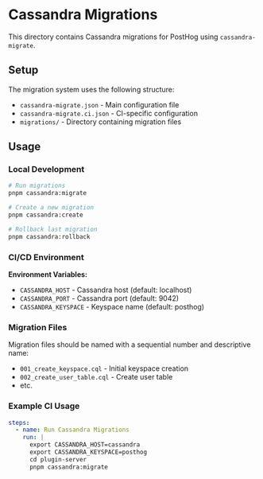 # Cassandra Migrations

This directory contains Cassandra migrations for PostHog using `cassandra-migrate`.

## Setup

The migration system uses the following structure:
- `cassandra-migrate.json` - Main configuration file
- `cassandra-migrate.ci.json` - CI-specific configuration
- `migrations/` - Directory containing migration files

## Usage

### Local Development

```bash
# Run migrations
pnpm cassandra:migrate

# Create a new migration
pnpm cassandra:create

# Rollback last migration
pnpm cassandra:rollback
```

### CI/CD Environment

**Environment Variables:**
- `CASSANDRA_HOST` - Cassandra host (default: localhost)
- `CASSANDRA_PORT` - Cassandra port (default: 9042)
- `CASSANDRA_KEYSPACE` - Keyspace name (default: posthog)

### Migration Files

Migration files should be named with a sequential number and descriptive name:
- `001_create_keyspace.cql` - Initial keyspace creation
- `002_create_user_table.cql` - Create user table
- etc.

### Example CI Usage

```yaml
steps:
  - name: Run Cassandra Migrations
    run: |
      export CASSANDRA_HOST=cassandra
      export CASSANDRA_KEYSPACE=posthog
      cd plugin-server
      pnpm cassandra:migrate
```